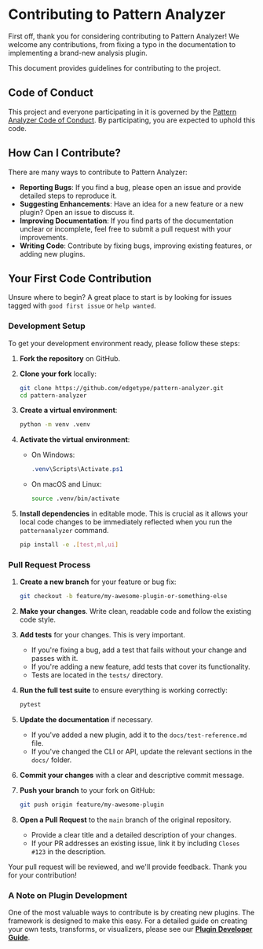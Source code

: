 # Contributing to Pattern Analyzer

First off, thank you for considering contributing to Pattern Analyzer! We welcome any contributions, from fixing a typo in the documentation to implementing a brand-new analysis plugin.

This document provides guidelines for contributing to the project.

## Code of Conduct

This project and everyone participating in it is governed by the [Pattern Analyzer Code of Conduct](CODE_OF_CONDUCT.md). By participating, you are expected to uphold this code.

## How Can I Contribute?

There are many ways to contribute to Pattern Analyzer:

- **Reporting Bugs**: If you find a bug, please open an issue and provide detailed steps to reproduce it.
- **Suggesting Enhancements**: Have an idea for a new feature or a new plugin? Open an issue to discuss it.
- **Improving Documentation**: If you find parts of the documentation unclear or incomplete, feel free to submit a pull request with your improvements.
- **Writing Code**: Contribute by fixing bugs, improving existing features, or adding new plugins.

## Your First Code Contribution

Unsure where to begin? A great place to start is by looking for issues tagged with `good first issue` or `help wanted`.

### Development Setup

To get your development environment ready, please follow these steps:

1.  **Fork the repository** on GitHub.

2.  **Clone your fork** locally:
    ```bash
    git clone https://github.com/edgetype/pattern-analyzer.git
    cd pattern-analyzer
    ```

3.  **Create a virtual environment**:
    ```bash
    python -m venv .venv
    ```

4.  **Activate the virtual environment**:
    -   On Windows:
        ```powershell
        .venv\Scripts\Activate.ps1
        ```
    -   On macOS and Linux:
        ```bash
        source .venv/bin/activate
        ```

5.  **Install dependencies** in editable mode. This is crucial as it allows your local code changes to be immediately reflected when you run the `patternanalyzer` command.
    ```bash
    pip install -e .[test,ml,ui]
    ```

### Pull Request Process

1.  **Create a new branch** for your feature or bug fix:
    ```bash
    git checkout -b feature/my-awesome-plugin-or-something-else
    ```

2.  **Make your changes**. Write clean, readable code and follow the existing code style.

3.  **Add tests** for your changes. This is very important.
    -   If you're fixing a bug, add a test that fails without your change and passes with it.
    -   If you're adding a new feature, add tests that cover its functionality.
    -   Tests are located in the `tests/` directory.

4.  **Run the full test suite** to ensure everything is working correctly:
    ```bash
    pytest
    ```

5.  **Update the documentation** if necessary.
    -   If you've added a new plugin, add it to the `docs/test-reference.md` file.
    -   If you've changed the CLI or API, update the relevant sections in the `docs/` folder.

6.  **Commit your changes** with a clear and descriptive commit message.

7.  **Push your branch** to your fork on GitHub:
    ```bash
    git push origin feature/my-awesome-plugin
    ```

8.  **Open a Pull Request** to the `main` branch of the original repository.
    -   Provide a clear title and a detailed description of your changes.
    -   If your PR addresses an existing issue, link it by including `Closes #123` in the description.

Your pull request will be reviewed, and we'll provide feedback. Thank you for your contribution!

### A Note on Plugin Development

One of the most valuable ways to contribute is by creating new plugins. The framework is designed to make this easy. For a detailed guide on creating your own tests, transforms, or visualizers, please see our **[Plugin Developer Guide](./docs/plugin-developer-guide.md)**.